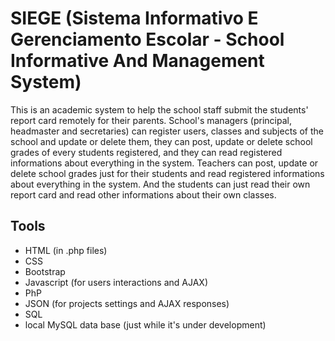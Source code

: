 # SIEGE (Sistema Informativo E Gerenciamento Escolar - School Informative And Management System)

This is an academic system to help the school staff submit the students' report card remotely for their parents.
School's managers (principal, headmaster and secretaries) can register users, classes and subjects of the school and update or delete them, they can post, update or delete school grades of every students registered, and they can read registered informations about everything in the system. Teachers can post, update or delete school grades just for their students and read registered informations about everything in the system. And the students can just read their own report card and read other informations about their own classes.

## Tools

* HTML (in .php files)
* CSS
* Bootstrap
* Javascript (for users interactions and AJAX)
* PhP
* JSON (for projects settings and AJAX responses)
* SQL
* local MySQL data base (just while it's under development)